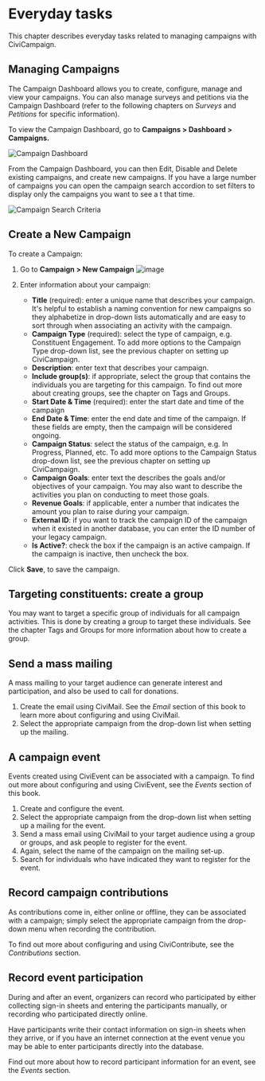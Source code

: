 Everyday tasks
==============

This chapter describes everyday tasks related to managing campaigns with
CiviCampaign.

Managing Campaigns
------------------

The Campaign Dashboard allows you to create, configure, manage and view
your campaigns. You can also manage surveys and petitions via the
Campaign Dashboard (refer to the following chapters on *Surveys* and
*Petitions* for specific information).

To view the Campaign Dashboard, go to **Campaigns > Dashboard >
Campaigns.**

![Campaign Dashboard](../img/campaign_everyday_dashboard.png)

From the Campaign Dashboard, you can then Edit, Disable and Delete
existing campaigns, and create new campaigns.
If you have a large number of campaigns you can open the campaign search
accordion to set filters to display only the campaigns you want to see a
t that time.  

![Campaign Search Criteria](../img/civicampaign-dashboard-search-criteria.png)

Create a New Campaign
---------------------

To create a Campaign:

1.   Go to **Campaign > New Campaign**
![image](../img/campaign_everyday_newcampaign.png)

2.  Enter information about your campaign:
    -   **Title** (required): enter a unique name that describes your
    campaign. It's helpful to establish a naming convention for new
   campaigns so they alphabetize in drop-down lists automatically and
   are easy to sort through when associating an activity with the
   campaign.
    -   **Campaign Type** (required): select the type of campaign, e.g.
    Constituent Engagement. To add more options to the Campaign Type
    drop-down list, see the previous chapter on setting up
    CiviCampaign.
    -   **Description**: enter text that describes your campaign.
    -   **Include group(s)**: if appropriate, select the group that
    contains the individuals you are targeting for this campaign. To
    find out more about creating groups, see the chapter on Tags and
    Groups.
    -   **Start Date & Time** (required): enter the start date and time of
    the campaign
    -   **End Date & Time**: enter the end date and time of the campaign.
    If these fields are empty, then the campaign will be considered
    ongoing.
    -   **Campaign Status**: select the status of the campaign, e.g. In
    Progress, Planned, etc. To add more options to the Campaign
    Status drop-down list, see the previous chapter on setting up
   CiviCampaign.
    -   **Campaign Goals**: enter text the describes the goals and/or
    objectives of your campaign. You may also want to describe the
    activities you plan on conducting to meet those goals.
    -   **Revenue Goals**: if applicable, enter a number that indicates the
    amount you plan to raise during your campaign.
    -   **External ID**: if you want to track the campaign ID of the
    campaign when it existed in another database, you can enter the ID
    number of your legacy campaign.
    -   **Is Active?**: check the box if the campaign is an active
    campaign. If the campaign is inactive, then uncheck the box.

Click **Save**, to save the campaign.

Targeting constituents: create a group
--------------------------------------

You may want to target a specific group of individuals for all campaign
activities. This is done by creating a group to target these
individuals. See the chapter Tags and Groups for more information about
how to create a group.

Send a mass mailing
-------------------

A mass mailing to your target audience can generate interest and
participation, and also be used to call for donations.

1.  Create the email using CiviMail. See the *Email* section of this book
    to learn more about configuring and using CiviMail.
2.  Select the appropriate campaign from the drop-down list when setting
    up the mailing.

A campaign event
----------------

Events created using CiviEvent can be associated with a campaign. To
find out more about configuring and using CiviEvent, see the *Events*
section of this book.

1.  Create and configure the event.
2.  Select the appropriate campaign from the drop-down list when setting
    up a mailing for the event.
3.  Send a mass email using CiviMail to your target audience using a
    group or groups, and ask people to register for the event.
4.  Again, select the name of the campaign on the mailing set-up.
5.  Search for individuals who have indicated they want to register for
    the event.

Record campaign contributions
-----------------------------

As contributions come in, either online or offline, they can be
associated with a campaign; simply select the appropriate campaign from
the drop-down menu when recording the contribution.

To find out more about configuring and using CiviContribute, see the
*Contributions* section.

Record event participation
--------------------------

During and after an event, organizers can record who participated by
either collecting sign-in sheets and entering the participants manually,
or recording who participated directly online.

Have participants write their contact information on sign-in sheets when
they arrive, or if you have an internet connection at the event venue
you may be able to enter participants directly into the database.

Find out more about how to record participant information for an
event, see the *Events* section.
